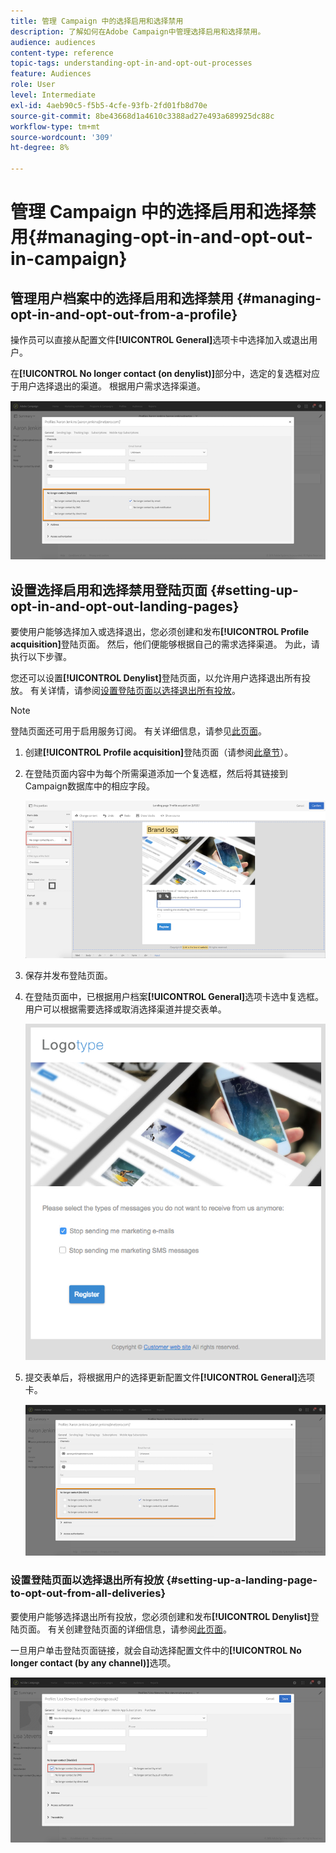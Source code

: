 ```yaml
---
title: 管理 Campaign 中的选择启用和选择禁用
description: 了解如何在Adobe Campaign中管理选择启用和选择禁用。
audience: audiences
content-type: reference
topic-tags: understanding-opt-in-and-opt-out-processes
feature: Audiences
role: User
level: Intermediate
exl-id: 4aeb90c5-f5b5-4cfe-93fb-2fd01fb8d70e
source-git-commit: 8be43668d1a4610c3388ad27e493a689925dc88c
workflow-type: tm+mt
source-wordcount: '309'
ht-degree: 8%

---
```


# 管理 Campaign 中的选择启用和选择禁用{#managing-opt-in-and-opt-out-in-campaign}

## 管理用户档案中的选择启用和选择禁用 {#managing-opt-in-and-opt-out-from-a-profile}

操作员可以直接从配置文件&#x200B;**[!UICONTROL General]**&#x200B;选项卡中选择加入或退出用户。

在&#x200B;**[!UICONTROL No longer contact (on denylist)]**&#x200B;部分中，选定的复选框对应于用户选择退出的渠道。 根据用户需求选择渠道。

![](assets/optin_landingpage_3.png)

## 设置选择启用和选择禁用登陆页面 {#setting-up-opt-in-and-opt-out-landing-pages}

要使用户能够选择加入或选择退出，您必须创建和发布&#x200B;**[!UICONTROL Profile acquisition]**&#x200B;登陆页面。 然后，他们便能够根据自己的需求选择渠道。 为此，请执行以下步骤。

您还可以设置&#x200B;**[!UICONTROL Denylist]**&#x200B;登陆页面，以允许用户选择退出所有投放。 有关详情，请参阅[设置登陆页面以选择退出所有投放](#setting-up-a-landing-page-to-opt-out-from-all-deliveries)。

>[!NOTE]
>
>登陆页面还可用于启用服务订阅。 有关详细信息，请参见[此页面](../../channels/using/configuring-landing-page.md#linking-a-landing-page-to-a-service)。

1. 创建&#x200B;**[!UICONTROL Profile acquisition]**&#x200B;登陆页面（请参阅[此章节](../../channels/using/getting-started-with-landing-pages.md)）。
1. 在登陆页面内容中为每个所需渠道添加一个复选框，然后将其链接到Campaign数据库中的相应字段。

   ![](assets/optin_landingpage_1.png)

1. 保存并发布登陆页面。
1. 在登陆页面中，已根据用户档案&#x200B;**[!UICONTROL General]**&#x200B;选项卡选中复选框。 用户可以根据需要选择或取消选择渠道并提交表单。

   ![](assets/optin_landingpage_2.png)

1. 提交表单后，将根据用户的选择更新配置文件&#x200B;**[!UICONTROL General]**&#x200B;选项卡。

   ![](assets/optin_landingpage_3.png)

### 设置登陆页面以选择退出所有投放 {#setting-up-a-landing-page-to-opt-out-from-all-deliveries}

要使用户能够选择退出所有投放，您必须创建和发布&#x200B;**[!UICONTROL Denylist]**&#x200B;登陆页面。 有关创建登陆页面的详细信息，请参阅[此页面](../../channels/using/getting-started-with-landing-pages.md)。

一旦用户单击登陆页面链接，就会自动选择配置文件中的&#x200B;**[!UICONTROL No longer contact (by any channel)]**&#x200B;选项。

![](assets/blocklisting_allchannels.png)
